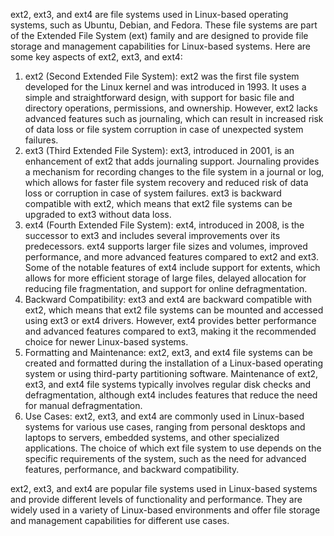 ext2, ext3, and ext4 are file systems used in Linux-based operating systems, such as Ubuntu, Debian, and Fedora. These file systems are part of the Extended File System (ext) family and are designed to provide file storage and management capabilities for Linux-based systems. Here are some key aspects of ext2, ext3, and ext4:

1. ext2 (Second Extended File System): ext2 was the first file system developed for the Linux kernel and was introduced in 1993. It uses a simple and straightforward design, with support for basic file and directory operations, permissions, and ownership. However, ext2 lacks advanced features such as journaling, which can result in increased risk of data loss or file system corruption in case of unexpected system failures.
2. ext3 (Third Extended File System): ext3, introduced in 2001, is an enhancement of ext2 that adds journaling support. Journaling provides a mechanism for recording changes to the file system in a journal or log, which allows for faster file system recovery and reduced risk of data loss or corruption in case of system failures. ext3 is backward compatible with ext2, which means that ext2 file systems can be upgraded to ext3 without data loss.
3. ext4 (Fourth Extended File System): ext4, introduced in 2008, is the successor to ext3 and includes several improvements over its predecessors. ext4 supports larger file sizes and volumes, improved performance, and more advanced features compared to ext2 and ext3. Some of the notable features of ext4 include support for extents, which allows for more efficient storage of large files, delayed allocation for reducing file fragmentation, and support for online defragmentation.
4. Backward Compatibility: ext3 and ext4 are backward compatible with ext2, which means that ext2 file systems can be mounted and accessed using ext3 or ext4 drivers. However, ext4 provides better performance and advanced features compared to ext3, making it the recommended choice for newer Linux-based systems.
5. Formatting and Maintenance: ext2, ext3, and ext4 file systems can be created and formatted during the installation of a Linux-based operating system or using third-party partitioning software. Maintenance of ext2, ext3, and ext4 file systems typically involves regular disk checks and defragmentation, although ext4 includes features that reduce the need for manual defragmentation.
6. Use Cases: ext2, ext3, and ext4 are commonly used in Linux-based systems for various use cases, ranging from personal desktops and laptops to servers, embedded systems, and other specialized applications. The choice of which ext file system to use depends on the specific requirements of the system, such as the need for advanced features, performance, and backward compatibility.

ext2, ext3, and ext4 are popular file systems used in Linux-based systems and provide different levels of functionality and performance. They are widely used in a variety of Linux-based environments and offer file storage and management capabilities for different use cases.